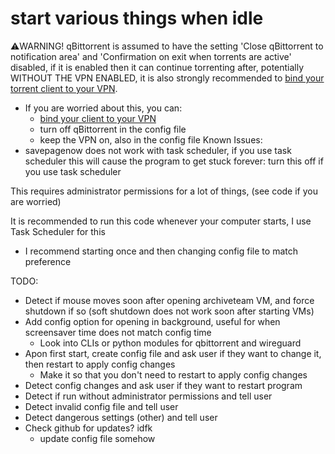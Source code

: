 # start various things when idle

⚠️WARNING! qBittorrent is assumed to have the setting 'Close qBittorrent to notification area' and 'Confirmation on exit when torrents are active' disabled, if it is enabled then it can continue torrenting after, potentially WITHOUT THE VPN ENABLED, it is also strongly recommended to [bind your torrent client to your VPN](https://redd.it/ssy8vv).
- If you are worried about this, you can:
  - [bind your client to your VPN](https://redd.it/ssy8vv) 
  - turn off qBittorrent in the config file
  - keep the VPN on, also in the config file
Known Issues:
- savepagenow does not work with task scheduler, if you use task scheduler this will cause the program to get stuck forever: turn this off if you use task scheduler

This requires administrator permissions for a lot of things, (see code if you are worried) 

It is recommended to run this code whenever your computer starts, I use Task Scheduler for this
- I recommend starting once and then changing config file to match preference

TODO:
- Detect if mouse moves soon after opening archiveteam VM, and force shutdown if so (soft shutdown does not work soon after starting VMs)
- Add config option for opening in background, useful for when screensaver time does not match config time
  - Look into CLIs or python modules for qbittorrent and wireguard
- Apon first start, create config file and ask user if they want to change it, then restart to apply config changes
  - Make it so that you don't need to restart to apply config changes 
- Detect config changes and ask user if they want to restart program
- Detect if run without administrator permissions and tell user
- Detect invalid config file and tell user
- Detect dangerous settings (other) and tell user
- Check github for updates? idfk
  - update config file somehow
